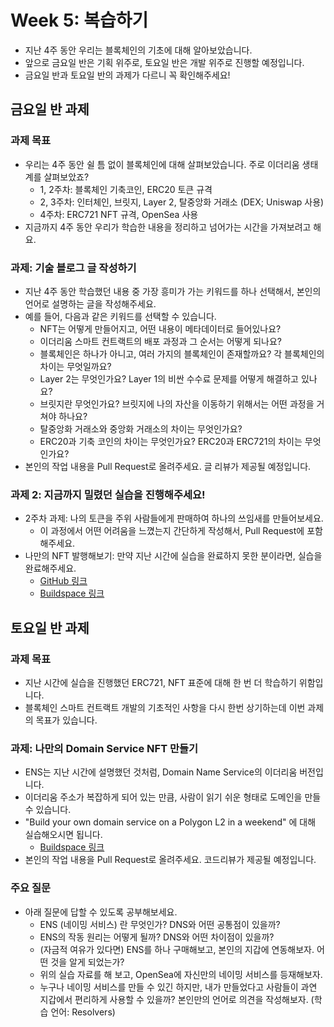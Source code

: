 # Week 5: 복습하기

* 지난 4주 동안 우리는 블록체인의 기초에 대해 알아보았습니다.
* 앞으로 금요일 반은 기획 위주로, 토요일 반은 개발 위주로 진행할 예정입니다.
* 금요일 반과 토요일 반의 과제가 다르니 꼭 확인해주세요!

## 금요일 반 과제

### 과제 목표

* 우리는 4주 동안 쉴 틈 없이 블록체인에 대해 살펴보았습니다. 주로 이더리움 생태계를 살펴보았죠?
  * 1, 2주차: 블록체인 기축코인, ERC20 토큰 규격
  * 2, 3주차: 인터체인, 브릿지, Layer 2, 탈중앙화 거래소 (DEX; Uniswap 사용)
  * 4주차: ERC721 NFT 규격, OpenSea 사용
* 지금까지 4주 동안 우리가 학습한 내용을 정리하고 넘어가는 시간을 가져보려고 해요.

### 과제: 기술 블로그 글 작성하기

* 지난 4주 동안 학습했던 내용 중 가장 흥미가 가는 키워드를 하나 선택해서, 본인의 언어로 설명하는 글을 작성해주세요.
* 예를 들어, 다음과 같은 키워드를 선택할 수 있습니다.
  * NFT는 어떻게 만들어지고, 어떤 내용이 메타데이터로 들어있나요?
  * 이더리움 스마트 컨트랙트의 배포 과정과 그 순서는 어떻게 되나요?
  * 블록체인은 하나가 아니고, 여러 가지의 블록체인이 존재할까요? 각 블록체인의 차이는 무엇일까요?
  * Layer 2는 무엇인가요? Layer 1의 비싼 수수료 문제를 어떻게 해결하고 있나요?
  * 브릿지란 무엇인가요? 브릿지에 나의 자산을 이동하기 위해서는 어떤 과정을 거쳐야 하나요?
  * 탈중앙화 거래소와 중앙화 거래소의 차이는 무엇인가요?
  * ERC20과 기축 코인의 차이는 무엇인가요? ERC20과 ERC721의 차이는 무엇인가요?
* 본인의 작업 내용을 Pull Request로 올려주세요. 글 리뷰가 제공될 예정입니다.

### 과제 2: 지금까지 밀렸던 실습을 진행해주세요!

* 2주차 과제: 나의 토큰을 주위 사람들에게 판매하여 하나의 쓰임새를 만들어보세요.
  * 이 과정에서 어떤 어려움을 느꼈는지 간단하게 작성해서, Pull Request에 포함해주세요.
* 나만의 NFT 발행해보기: 만약 지난 시간에 실습을 완료하지 못한 분이라면, 실습을 완료해주세요.
  * [GitHub 링크](https://github.com/Web3-Study-with-Sigrid-Jin/SOPT-web3-study/tree/main/week_4/NFTExample)
  * [Buildspace 링크](https://buildspace.so/p/mint-nft-collection)

## 토요일 반 과제

### 과제 목표

* 지난 시간에 실습을 진행했던 ERC721, NFT 표준에 대해 한 번 더 학습하기 위함입니다.
* 블록체인 스마트 컨트랙트 개발의 기초적인 사항을 다시 한번 상기하는데 이번 과제의 목표가 있습니다.

### 과제: 나만의 Domain Service NFT 만들기

* ENS는 지난 시간에 설명했던 것처럼, Domain Name Service의 이더리움 버전입니다.
* 이더리움 주소가 복잡하게 되어 있는 만큼, 사람이 읽기 쉬운 형태로 도메인을 만들 수 있습니다.
* "Build your own domain service on a Polygon L2 in a weekend" 에 대해 실습해오시면 됩니다.
  * [Buildspace 링크](https://buildspace.so/p/CO1f8c72fd-67a3-4f99-90b8-79879c5da1eb/lessons/LE89a52498-8979-4ff0-b05a-2ae9947da32f)
* 본인의 작업 내용을 Pull Request로 올려주세요. 코드리뷰가 제공될 예정입니다.

### 주요 질문

* 아래 질문에 답할 수 있도록 공부해보세요.
  * ENS (네이밍 서비스) 란 무엇인가? DNS와 어떤 공통점이 있을까? 
  * ENS의 작동 원리는 어떻게 될까? DNS와 어떤 차이점이 있을까?
  * (자금적 여유가 있다면) ENS를 하나 구매해보고, 본인의 지갑에 연동해보자. 어떤 것을 알게 되었는가?
  * 위의 실습 자료를 해 보고, OpenSea에 자신만의 네이밍 서비스를 등재해보자.
  * 누구나 네이밍 서비스를 만들 수 있긴 하지만, 내가 만들었다고 사람들이 과연 지갑에서 편리하게 사용할 수 있을까? 본인만의 언어로 의견을 작성해보자. (학습 언어: Resolvers)